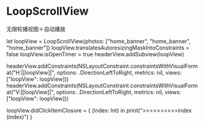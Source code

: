 # LoopScrollView
无限轮播视图＋自动播放

let loopView = LoopScrollView(photos: ["home_banner", "home_banner", "home_banner"])
loopView.translatesAutoresizingMaskIntoConstraints = false
loopView.isOpenTimer = true
headerView.addSubview(loopView)

headerView.addConstraints(NSLayoutConstraint.constraintsWithVisualFormat("H:|[loopView]|", options: .DirectionLeftToRight, metrics: nil, views: ["loopView": loopView]))
headerView.addConstraints(NSLayoutConstraint.constraintsWithVisualFormat("V:|[loopView]|", options: .DirectionLeftToRight, metrics: nil, views: ["loopView": loopView]))

loopView.didClickItemClosure = { (index: Int) in
print(">>>>>>>>>>index \(index)")
}
